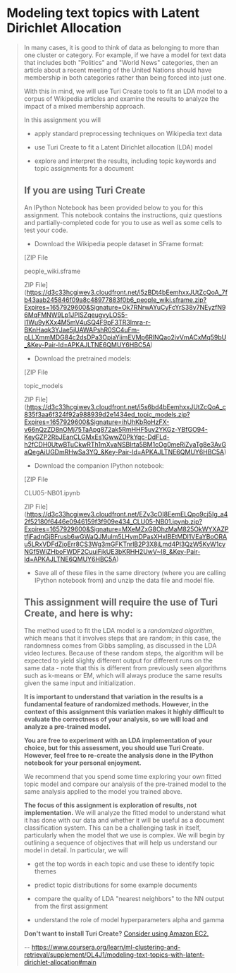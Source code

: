 # Modeling text topics with Latent Dirichlet Allocation
> 
> In many cases, it is good to think of data as belonging to more than one cluster or category. For example, if we have a model for text data that includes both "Politics" and "World News" categories, then an article about a recent meeting of the United Nations should have membership in both categories rather than being forced into just one.
> 
> With this in mind, we will use Turi Create tools to fit an LDA model to a corpus of Wikipedia articles and examine the results to analyze the impact of a mixed membership approach.
> 
> In this assignment you will
> 
> *   apply standard preprocessing techniques on Wikipedia text data
> 
> *   use Turi Create to fit a Latent Dirichlet allocation (LDA) model
> 
> *   explore and interpret the results, including topic keywords and topic assignments for a document
> 
> ## If you are using Turi Create
> 
> An IPython Notebook has been provided below to you for this assignment. This notebook contains the instructions, quiz questions and partially-completed code for you to use as well as some cells to test your code.
> 
> *   Download the Wikipedia people dataset in SFrame format:
> 
>  [ZIP File
> 
> people_wiki.sframe
> 
> ZIP File](https://d3c33hcgiwev3.cloudfront.net/i5zBDt4bEemhxxJUtZcQoA_7fb43aab245846f09a8c48977883f0b6_people_wiki.sframe.zip?Expires=1657929600&Signature=Ok7RNrwAYuCyFcYrS38y7NEyzfN96MqFMNW9Lp1JPlSZqeugvyLOS5-I1Wu9yKXx4M5mV4uSQ4F9pF3TR3lmra-r-BKnHaqk3YJae5jUAWAPshR0SC4uFm-pLLXmmMDG84c2dsDPa3OpiaYiimEVMp6RlNQao2ivVmACxMq59bU_&Key-Pair-Id=APKAJLTNE6QMUY6HBC5A) 
> 
> *   Download the pretrained models:
> 
>  [ZIP File
> 
> topic_models
> 
> ZIP File](https://d3c33hcgiwev3.cloudfront.net/i5s6bd4bEemhxxJUtZcQoA_c835f3aa6f324f92a988939d2e1434ed_topic_models.zip?Expires=1657929600&Signature=ihUhKbRoHzFX-v66nQzZD8nOMj75TaApg872ak5RmHHF5uy2YKGz-YBfGO94-KeyGZP2RbJEanCLGMxEs1GwwZ0PkYqc-DdFLd-h2fCDH0UtwBTuCkwRTh1mXvaNSBlrta5BM1cOg0meRiZyaTg8e3AvGaQegAiUGDmRHwSa3YQ_&Key-Pair-Id=APKAJLTNE6QMUY6HBC5A) 
> 
> *   Download the companion IPython notebook:
> 
>  [ZIP File
> 
> CLU05-NB01.ipynb
> 
> ZIP File](https://d3c33hcgiwev3.cloudfront.net/EZv3cOI8EemELQpo9cj5Ig_a42f52180f6446e0946159f3f909e434_CLU05-NB01.ipynb.zip?Expires=1657929600&Signature=MXeMZxG8OhzMaM825OkWYXAZPtfjFadnGjBFrusb6wGWaQJMulm5LHymDPasXHxIBEtMDl1VEaYBoORAu5LRxVDFdZjoErr8CS3Wg3mGFKTnrlB2P3X8jLmd4Pl3QzW5KyW1cyNGf5WiZHboFWDF2CuuiFjkUE3bKRHH2UwV~I8_&Key-Pair-Id=APKAJLTNE6QMUY6HBC5A) 
> 
> *   Save all of these files in the same directory (where you are calling IPython notebook from) and unzip the data file and model file.
> 
> ## This assignment will require the use of Turi Create, and here is why:
> 
> The method used to fit the LDA model is a _randomized algorithm_, which means that it involves steps that are random; in this case, the randomness comes from Gibbs sampling, as discussed in the LDA video lectures. Because of these random steps, the algorithm will be expected to yield slighty different output for different runs on the same data - note that this is different from previously seen algorithms such as k-means or EM, which will always produce the same results given the same input and initialization.
> 
> **It is important to understand that variation in the results is a fundamental feature of randomized methods. However, in the context of this assignment this variation makes it highly difficult to evaluate the correctness of your analysis, so we will load and analyze a pre-trained model.**
> 
> **You are free to experiment with an LDA implementation of your choice, but for this assessment, you should use Turi Create. However, feel free to re-create the analysis done in the IPython notebook for your personal enjoyment.**
> 
> We recommend that you spend some time exploring your own fitted topic model and compare our analysis of the pre-trained model to the same analysis applied to the model you trained above.
> 
> **The focus of this assignment is exploration of results, not implementation.** We will analyze the fitted model to understand what it has done with our data and whether it will be useful as a document classification system. This can be a challenging task in itself, particularly when the model that we use is complex. We will begin by outlining a sequence of objectives that will help us understand our model in detail. In particular, we will
> 
> *   get the top words in each topic and use these to identify topic themes
> 
> *   predict topic distributions for some example documents
> 
> *   compare the quality of LDA "nearest neighbors" to the NN output from the first assignment
> 
> *   understand the role of model hyperparameters alpha and gamma
> 
> **Don't want to install Turi Create?** [Consider using Amazon EC2.](https://www.coursera.org/learn/ml-clustering-and-retrieval/supplement/iF7Ji)
>
> -- https://www.coursera.org/learn/ml-clustering-and-retrieval/supplement/OL4J1/modeling-text-topics-with-latent-dirichlet-allocation#main
